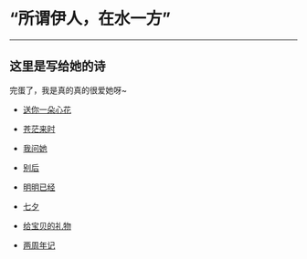 # “所谓伊人，在水一方”
***
## 这里是写给她的诗
完蛋了，我是真的真的很爱她呀~
<!-- <center>危险，要深陷其中了！</center> -->
* [送你一朵心花](在水伊人/送你一朵心花.md)
  
* [苍茫来时](在水伊人/苍茫来时.md)
  
* [我问她](在水伊人/我问她.md)
  
* [别后](在水伊人/别后.md)
  
* [明明已经](在水伊人/明明已经.md)

* [七夕](在水伊人/七夕.md)

* [给宝贝的礼物](在水伊人/WeChat_Report.md)

* [两周年记](在水伊人/两周年记.md)
  